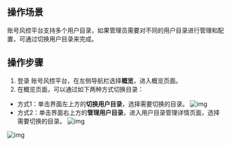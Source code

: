 ## 操作场景
账号风控平台支持多个用户目录，如果管理员需要对不同的用户目录进行管理和配置，可通过切换用户目录来完成。

## 操作步骤
1. 登录 账号风控平台，在左侧导航栏选择**概览**，进入概览页面。
2. 在概览页面，可以通过如下两种方式切换目录：
 - 方式1：单击界面左上方的**切换用户目录**，选择需要切换的目录。
![img](https://qcloudimg.tencent-cloud.cn/raw/b88e8d6b042c01977863cc5942b5ac8f.png)
 - 方式2：单击界面右上方的**管理用户目录**，进入用户目录管理详情页面，选择需要切换的目录。
![img](https://qcloudimg.tencent-cloud.cn/raw/6642cc13fd71ecebcb7af67b437e999e.png)

![img](https://qcloudimg.tencent-cloud.cn/raw/b88e8d6b042c01977863cc5942b5ac8f.png)
